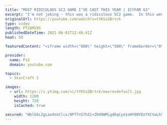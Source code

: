 ```yaml
---
title: "MOST RIDICULOUS SC2 GAME I’VE CAST THIS YEAR | ICYFAR G3"
excerpt: "I'm not joking - this was a ridiculous SC2 game.  In this week’s episode of I Cast Your Freakin Awesome Replays (ICYFAR) players sent in their StarCraft 2 replays where they lured their opponents into a fighting retreat! Here’s a fun game of zerg versus terran completing the challenge in humorous fashion."
originalUrl: https://youtube.com/watch?v=tYKSiGBrtck
type: video
length: PT28M19S
publishedDateTime: 2021-06-01T12:46:41Z
heat: 50

featuredContent: "<iframe width=\"800\" height=\"500\" frameborder=\"0\" src=\"https://www.youtube.com/embed/tYKSiGBrtck\" allow=\"accelerometer; autoplay; encrypted-media; gyroscope; picture-in-picture\" allowfullscreen></iframe>"

provider:
  name: PiG
  domain: youtube.com

topics:
  - StarCraft 2

images:
  - url: https://i.ytimg.com/vi/tYKSiGBrtck/maxresdefault.jpg
    width: 1280
    height: 720
    isCached: true

secured: "WblGkLZgLao4Votlcx/8Pf7nS7hZi+Z040WMigd6qCye1oHY00YOzYXCVwLh5P5ySLoc+2zufE/Wd8JBCaVC2Nrk4+1vOVPF/kIeYmAFTKucCtZxElmlAC6ueNT0c/+av6FwOjPVdDuT5cixKS/WgVwUhSwL/fhTuKhxScLZfQJPiUdf9MZXyueuzm5E53EtNiNZmwiV2HSconaq8LRlj27iW5j8E71/g876syNvm8S1LSbLQ8Qq/RFdxN/+GRjInpibTNS6v58AQE8mYYnH4tuzTaKnchfpWMUHKCM3EBEhs+rQ2z0WOi2IQTEahxw38IMKcKp1w3y9Ne+soqir2+NQs2L2awvlvRlgAdmFi8Y5USakhi75bKgmV5aXGeIFp4YQndl/NAe9PjdiUOhaWtFl3c95DmzieeFu9QCsG4Y=;E7Uwpanr12hspWzn/so3zw=="
---
```


